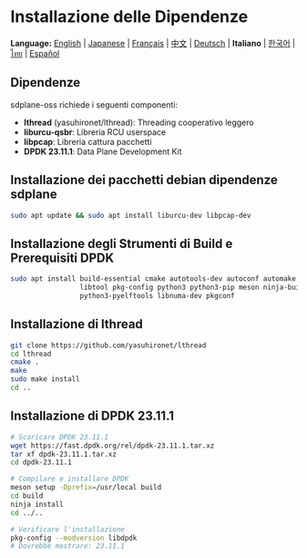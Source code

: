# Installazione delle Dipendenze

**Language:** [English](../en/install-dependencies.md) | [Japanese](../ja/install-dependencies.md) | [Français](../fr/install-dependencies.md) | [中文](../zh/install-dependencies.md) | [Deutsch](../de/install-dependencies.md) | **Italiano** | [한국어](../ko/install-dependencies.md) | [ไทย](../th/install-dependencies.md) | [Español](../es/install-dependencies.md)

## Dipendenze

sdplane-oss richiede i seguenti componenti:
- **lthread** (yasuhironet/lthread): Threading cooperativo leggero
- **liburcu-qsbr**: Libreria RCU userspace  
- **libpcap**: Libreria cattura pacchetti
- **DPDK 23.11.1**: Data Plane Development Kit

## Installazione dei pacchetti debian dipendenze sdplane

```bash
sudo apt update && sudo apt install liburcu-dev libpcap-dev
```

## Installazione degli Strumenti di Build e Prerequisiti DPDK

```bash
sudo apt install build-essential cmake autotools-dev autoconf automake \
                 libtool pkg-config python3 python3-pip meson ninja-build \
                 python3-pyelftools libnuma-dev pkgconf
```

## Installazione di lthread

```bash
git clone https://github.com/yasuhironet/lthread
cd lthread
cmake .
make
sudo make install
cd ..
```

## Installazione di DPDK 23.11.1

```bash
# Scaricare DPDK 23.11.1
wget https://fast.dpdk.org/rel/dpdk-23.11.1.tar.xz
tar xf dpdk-23.11.1.tar.xz
cd dpdk-23.11.1

# Compilare e installare DPDK
meson setup -Dprefix=/usr/local build
cd build
ninja install
cd ../..

# Verificare l'installazione
pkg-config --modversion libdpdk
# Dovrebbe mostrare: 23.11.1
```